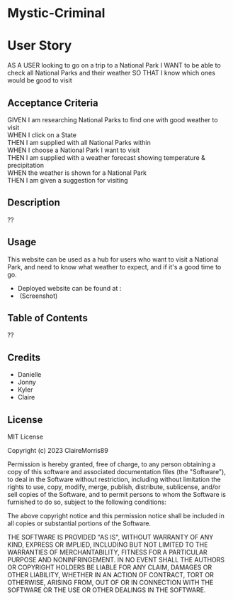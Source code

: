 # Mystic-Criminal

# User Story
AS A USER looking to go on a trip to a National Park
I WANT to be able to check all National Parks and their weather
SO THAT I know which ones would be good to visit 

## Acceptance Criteria 
GIVEN I am researching National Parks to find one with good weather to visit <br>
WHEN I click on a State<br>
THEN I am supplied with all National Parks within<br>
WHEN I choose a National Park I want to visit<br>
THEN I am supplied with a weather forecast showing temperature & precipitation<br>
WHEN the weather is shown for a National Park<br>
THEN I am given a suggestion for visiting <br>


## Description 
??

## Usage
This website can be used as a hub for users who want to visit a National Park, and need to know what weather to expect, and if it's a good time to go. 

- Deployed website can be found at : 
- <img> (Screenshot)

## Table of Contents 
??

## Credits 
- Danielle
- Jonny
- Kyler
- Claire

## License 

MIT License

Copyright (c) 2023 ClaireMorris89

Permission is hereby granted, free of charge, to any person obtaining a copy
of this software and associated documentation files (the "Software"), to deal
in the Software without restriction, including without limitation the rights
to use, copy, modify, merge, publish, distribute, sublicense, and/or sell
copies of the Software, and to permit persons to whom the Software is
furnished to do so, subject to the following conditions:

The above copyright notice and this permission notice shall be included in all
copies or substantial portions of the Software.

THE SOFTWARE IS PROVIDED "AS IS", WITHOUT WARRANTY OF ANY KIND, EXPRESS OR
IMPLIED, INCLUDING BUT NOT LIMITED TO THE WARRANTIES OF MERCHANTABILITY,
FITNESS FOR A PARTICULAR PURPOSE AND NONINFRINGEMENT. IN NO EVENT SHALL THE
AUTHORS OR COPYRIGHT HOLDERS BE LIABLE FOR ANY CLAIM, DAMAGES OR OTHER
LIABILITY, WHETHER IN AN ACTION OF CONTRACT, TORT OR OTHERWISE, ARISING FROM,
OUT OF OR IN CONNECTION WITH THE SOFTWARE OR THE USE OR OTHER DEALINGS IN THE
SOFTWARE.
